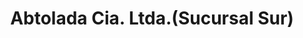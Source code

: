 ---
title: "Abtolada Cia. Ltda.(Sucursal Sur)"
url: /quito/abtolada-cia-ltda-sucursal-sur/
shop: Autohaus
---